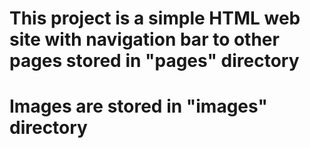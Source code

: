 # This project is a simple HTML web site with navigation bar to other pages stored in "pages" directory
# Images are stored in "images" directory
